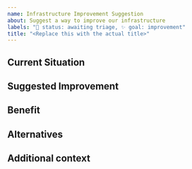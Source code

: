 ```yaml
---
name: Infrastructure Improvement Suggestion
about: Suggest a way to improve our infrastructure
labels: "🚦 status: awaiting triage, ✨ goal: improvement"
title: "<Replace this with the actual title>"
---
```


## Current Situation

<!-- Describe the part of the infrastructure you think should improve -->

## Suggested Improvement

<!-- Describe what you want to happen -->

## Benefit

<!-- Fully describe the benefit of the change (E.g., improve speed, robustness, etc.) -->

## Alternatives

<!-- Describe any alternative solutions you have considered -->

## Additional context

<!-- Add any other context about the feature request. -->
